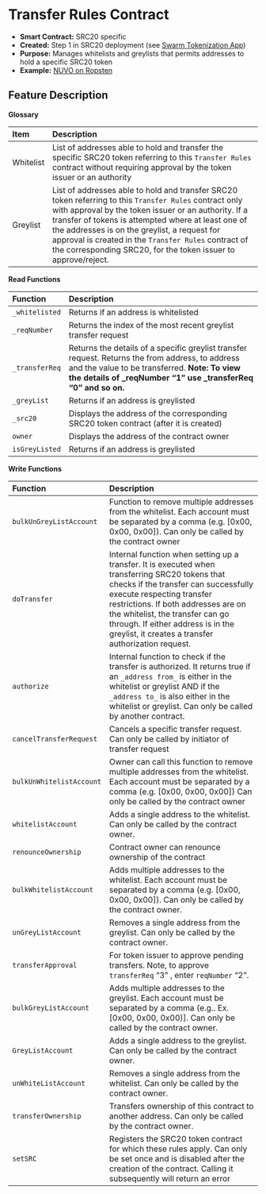 # Transfer Rules Contract

* **Smart Contract:** SRC20 specific
* **Created:** Step 1 in SRC20 deployment \(see [Swarm Tokenization App](https://swarm.app/)\)
* **Purpose:** Manages whitelists and greylists that permits addresses to hold a specific SRC20 token
* **Example:**  [NUVO on Ropsten](https://ropsten.etherscan.io/address/0xad872227FBCEE4271a2F89C4c9B7df0cc86E0e71#code) 

## Feature Description

**Glossary**

| Item | Description |
| :--- | :--- |
| Whitelist | List of addresses able to hold and transfer the specific SRC20 token referring to this `Transfer Rules` contract without requiring approval by the token issuer or an authority |
| Greylist | List of addresses able to hold and transfer SRC20 token referring to this `Transfer Rules` contract only with approval by the token issuer or an authority. If a transfer of tokens is attempted where at least one of the addresses is on the greylist, a request for approval is created in the `Transfer Rules` contract of the corresponding SRC20, for the token issuer to approve/reject. |

**Read Functions**

| Function | Description |
| :--- | :--- |
| `_whitelisted` | Returns if an address is whitelisted |
| `_reqNumber` | Returns the index of the most recent greylist transfer request |
| `_transferReq` | Returns the details of a specific greylist transfer request. Returns the from address, to address and the value to be transferred. **Note: To view the details of \_reqNumber “1” use \_transferReq “0” and so on.** |
| `_greyList` | Returns if an address is greylisted |
| `_src20` | Displays the address of the corresponding SRC20 token contract \(after it is created\) |
| `owner` | Displays the address of the contract owner |
| `isGreyListed` | Returns if an address is greylisted |

**Write Functions**

| Function | Description |
| :--- | :--- |
| `bulkUnGreyListAccount` | Function to remove multiple addresses from the whitelist. Each account must be separated by a comma \(e.g. \[0x00, 0x00, 0x00\]\). Can only be called by the contract owner |
| `doTransfer` | Internal function when setting up a transfer. It is executed when transferring SRC20 tokens that checks if the transfer can successfully execute respecting transfer restrictions. If both addresses are on the whitelist, the transfer can go through. If either address is in the greylist, it creates a transfer authorization request. |
| `authorize` | Internal function to check if the transfer is authorized. It returns true if an `_address from_` is either in the whitelist or greylist AND if the `_address to_` is also either in the whitelist or greylist. Can only be called by another contract. |
| `cancelTransferRequest` | Cancels a specific transfer request. Can only be called by initiator of transfer request |
| `bulkUnWhitelistAccount` | Owner can call this function to remove multiple addresses from the whitelist. Each account must be separated by a comma \(e.g. \[0x00, 0x00, 0x00\]\) Can only be called by the contract owner |
| `whitelistAccount` | Adds a single address to the whitelist. Can only be called by the contract owner. |
| `renounceOwnership` | Contract owner can renounce ownership of the contract |
| `bulkWhitelistAccount` | Adds multiple addresses to the whitelist. Each account must be separated by a comma \(e.g. \[0x00, 0x00, 0x00\]\). Can only be called by the contract owner. |
| `unGreyListAccount` | Removes a single address from the greylist. Can only be called by the contract owner. |
| `transferApproval` | For token issuer to approve pending transfers. Note, to approve `transferReq` “3” , enter `reqNumber` “2”. |
| `bulkGreyListAccount` | Adds multiple addresses to the greylist. Each account must be separated by a comma \(e.g.. Ex. \[0x00, 0x00, 0x00\)\]. Can only be called by the contract owner. |
| `GreyListAccount` | Adds a single address to the greylist. Can only be called by the contract owner. |
| `unWhiteListAccount` | Removes a single address from the whitelist. Can only be called by the contract owner. |
| `transferOwnership` | Transfers ownership of this contract to another address. Can only be called by the contract owner. |
| `setSRC` | Registers the SRC20 token contract for which these rules apply. Can only be set once and is disabled after the creation of the contract. Calling it subsequently will return an error |

